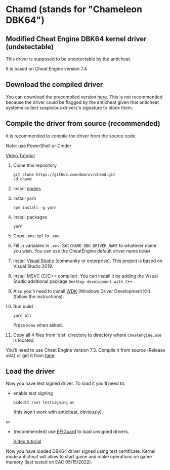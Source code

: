 # Chamd (stands for "Chameleon DBK64")

## Modified Cheat Engine DBK64 kernel driver (undetectable)

This driver is supposed to be undetectable by the anticheat.

It is based on Cheat Engine version 7.4

## Download the compiled driver

You can download the precompiled version [here](https://github.com/dmarov/chamd/releases). This is not recommended because the driver could be flagged by the anticheat given that anticheat systems collect suspicious drivers's signature to block them.

## Compile the driver from source (recommended)

It is recommended to compile the driver from the source code.

Note: use PowerShell or Cmder

[Video Tutorial](https://www.youtube.com/watch?v=7ARwpxZPpE8)

1. Clone this repository

    ```shell
    git clone https://github.com/dmarov/chamd.git
    cd chamd
    ```

2. Install [nodejs](https://nodejs.org/en/)

3. Install yarn

    ```shell
    npm install -g yarn
    ```

4. Install packages

    ```shell
    yarn
    ```

5. Copy `.env.tpl` to `.env`

6. Fill in variables in `.env`. Set `CHAMD_DBK_DRIVER_NAME` to whatever name you wish. You can use the CheatEngine default driver name `DBK64`.

7. Install [Visual Studio](https://visualstudio.microsoft.com/thank-you-downloading-visual-studio/?sku=Community&rel=16)
(community or enterprise). This project is based on Visual Studio 2019.

8. Install MSVC (C/C++ compiler). You can install it by adding the Visual Studio additional package `Desktop development with C++`.

9. Also you'll need to install [WDK](https://docs.microsoft.com/en-us/windows-hardware/drivers/download-the-wdk)
(Windows Driver Development Kit)
(follow the instructions).

10. Run build

    ```shell
    yarn all
    ```

    Press `None` when asked.

11. Copy all 4 files from 'dist' directory to directory where `cheatengine.exe` is located.

You'll need to use Cheat Engine version 7.3. Compile it from source (Release x64)
or get it from [here](https://github.com/dmarov/cheat-engine/releases/tag/7.4)

## Load the driver

Now you have test signed driver.
To load it you'll need to:

- enable test signing

    ```shell
    bcdedit /set testsigning on
    ```

    (this won't work with anticheat, obviously).

or

- (recommended) use [EFIGuard](https://github.com/Mattiwatti/EfiGuard) to load unsigned drivers.

    [Video tutorial](https://www.youtube.com/watch?v=EJGuJp2fqpM)

Now you have loaded DBK64 driver signed using test certificate.
Kernel mode anticheat will allow to start game and make operations on game memory
(last tested on EAC 05/15/2022).
